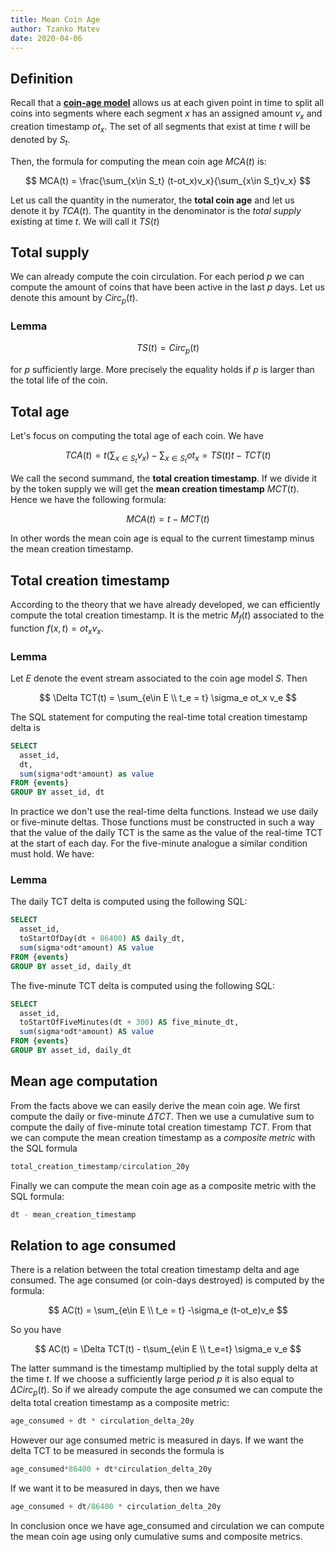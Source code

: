 ```yaml
---
title: Mean Coin Age
author: Tzanko Matev
date: 2020-04-06
---
```


## Definition

Recall that a **[coin-age model](/metrics/details/stack-coin-age-model)** allows us at each given point in time
to split all coins into segments where each segment $x$ has an
assigned amount $v_x$ and creation timestamp $ot_x$. The set of all
segments that exist at time $t$ will be denoted by $S_t$.

Then, the formula for computing the mean coin age $MCA(t)$ is:

$$
MCA(t) = \frac{\sum_{x\in S_t} (t-ot_x)v_x}{\sum_{x\in S_t}v_x}
$$

Let us call the quantity in the numerator, the **total coin age** and
let us denote it by $TCA(t)$. The quantity in the denominator is the
_total supply_ existing at time $t$. We will call it $TS(t)$

## Total supply

We can already compute the coin circulation. For each period $p$ we
can compute the amount of coins that have been active in the last $p$
days. Let us denote this amount by $Circ_p(t)$.

### Lemma

$$
TS(t) = Circ_p(t)
$$

for $p$ sufficiently large. More precisely the equality holds if $p$
is larger than the total life of the coin.

## Total age

Let's focus on computing the total age of each coin. We have

$$
TCA(t) = t\left(\sum_{x\in S_t} v_x\right) - \sum_{x\in S_t} ot_x = TS(t)t - TCT(t)
$$

We call the second summand, the **total creation timestamp**. If we
divide it by the token supply we will get the **mean creation
timestamp** $MCT(t)$. Hence we have the following formula:

$$
MCA(t) = t - MCT(t)
$$

In other words the mean coin age is equal to the current timestamp
minus the mean creation timestamp.

## Total creation timestamp

According to the theory that we have already developed, we can
efficiently compute the total creation timestamp. It is the metric
$M_f(t)$ associated to the function $f(x,t) = ot_x v_x$.

### Lemma

Let $E$ denote the event stream associated to the coin age model $S$. Then

$$
\Delta TCT(t) = \sum_{e\in E \\ t_e = t} \sigma_e ot_x v_e
$$

The SQL statement for computing the real-time total creation timestamp delta is

```sql
SELECT
  asset_id,
  dt,
  sum(sigma*odt*amount) as value
FROM {events}
GROUP BY asset_id, dt
```

In practice we don't use the real-time delta functions. Instead we use
daily or five-minute deltas. Those functions must be constructed in
such a way that the value of the daily TCT is the same as the value of
the real-time TCT at the start of each day. For the five-minute
analogue a similar condition must hold. We have:

### Lemma

The daily TCT delta is computed using the following SQL:

```sql
SELECT
  asset_id,
  toStartOfDay(dt + 86400) AS daily_dt,
  sum(sigma*odt*amount) AS value
FROM {events}
GROUP BY asset_id, daily_dt
```

The five-minute TCT delta is computed using the following SQL:

```sql
SELECT
  asset_id,
  toStartOfFiveMinutes(dt + 300) AS five_minute_dt,
  sum(sigma*odt*amount) AS value
FROM {events}
GROUP BY asset_id, daily_dt
```

## Mean age computation

From the facts above we can easily derive the mean coin age. We first
compute the daily or five-minute $\Delta TCT$. Then we use a
cumulative sum to compute the daily of five-minute total creation
timestamp $TCT$. From that we can compute the mean creation timestamp
as a _composite metric_ with the SQL formula

```sql
total_creation_timestamp/circulation_20y
```

Finally we can compute the mean coin age as a composite metric with the SQL formula:

```sql
dt - mean_creation_timestamp
```

## Relation to age consumed

There is a relation between the total creation timestamp delta and age
consumed. The age consumed (or coin-days destroyed) is computed by the
formula:

$$
AC(t) = \sum_{e\in E \\ t_e = t} -\sigma_e (t-ot_e)v_e
$$

So you have

$$
AC(t) = \Delta TCT(t) - t\sum_{e\in E \\ t_e=t} \sigma_e v_e
$$

The latter summand is the timestamp multiplied by the total supply
delta at the time $t$. If we choose a sufficiently large period $p$ it
is also equal to $\Delta Circ_p(t)$. So if we already compute the age
consumed we can compute the delta total creation timestamp as a
composite metric:

```sql
age_consumed + dt * circulation_delta_20y
```

However our age consumed metric is measured in days. If we want the delta TCT to be measured in seconds the formula is

```sql
age_consumed*86400 + dt*circulation_delta_20y
```

If we want it to be measured in days, then we have

```sql
age_consumed + dt/86400 * circulation_delta_20y
```

In conclusion once we have age_consumed and circulation we can compute
the mean coin age using only cumulative sums and composite metrics.
